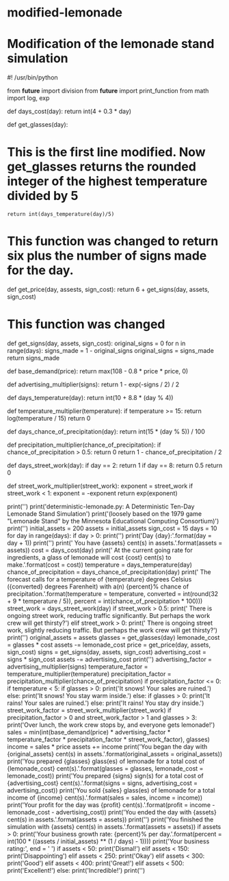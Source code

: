 # modified-lemonade
# Modification of the lemonade stand simulation

#! /usr/bin/python

from __future__ import division
from __future__ import print_function
from math import log, exp

def days_cost(day):
	return int(4 + 0.3 * day)

def get_glasses(day):
# This is the first line modified. Now get_glasses returns the rounded integer of the highest temperature divided by 5
	return int(days_temperature(day)/5)

# This function was changed to return six plus the number of signs made for the day. 
def get_price(day, assests, sign_cost):
	return 6 + get_signs(day, assets, sign_cost)
# This function was changed
def get_signs(day, assets, sign_cost):
	original_signs = 0
	for n in range(days):
		signs_made = 1 - original_signs
		original_signs = signs_made
	return signs_made

def base_demand(price):
	return max(108 - 0.8 * price * price, 0)

def advertising_multiplier(signs):
	return 1 - exp(-signs / 2) / 2

def days_temperature(day):
	return int(10 + 8.8 * (day % 4))

def temperature_multiplier(temperature):
	if temperature >= 15:
		return log(temperature / 15)
	return 0

def days_chance_of_precipitation(day):
	return int(15 * (day % 5)) / 100

def precipitation_multiplier(chance_of_precipitation):
	if chance_of_precipitation > 0.5:
		return 0
	return 1 - chance_of_precipitation / 2

def days_street_work(day):
	if day == 2:
		return 1
	if day == 8:
		return 0.5
	return 0

def street_work_multiplier(street_work):
	exponent = street_work
	if street_work < 1:
		exponent = -exponent
	return exp(exponent)

print('')
print('deterministic-lemonade.py: A Deterministic Ten-Day Lemonade Stand Simulation')
print('(loosely based on the 1979 game "Lemonade Stand" by the Minnesota Educational Computing Consortium)')
print('')
initial_assets = 200
assets = initial_assets
sign_cost = 15
days = 10
for day in range(days):
	if day > 0:
		print('')
	print('Day {day}:'.format(day = day + 1))
	print('')
	print('  You have {assets} cent(s) in assets.'.format(assets = assets))
	cost = days_cost(day)
	print('  At the current going rate for ingredients, a glass of lemonade will cost {cost} cent(s) to make.'.format(cost = cost))
	temperature = days_temperature(day)
	chance_of_precipitation = days_chance_of_precipitation(day)
	print('  The forecast calls for a temperature of {temperature} degrees Celsius ({converted} degrees Farenheit) with a(n) {percent}% chance of precipitation.'.format(temperature = temperature, converted = int(round(32 + 9 * temperature / 5)), percent = int(chance_of_precipitation * 100)))
	street_work = days_street_work(day)
	if street_work > 0.5:
		print('  There is ongoing street work, reducing traffic significantly.  But perhaps the work crew will get thirsty?')
	elif street_work > 0:
		print('  There is ongoing street work, slightly reducing traffic.  But perhaps the work crew will get thirsty?')
	print('')
	original_assets = assets
	glasses = get_glasses(day)
	lemonade_cost = glasses * cost
	assets -= lemonade_cost
	price = get_price(day, assets, sign_cost)
	signs = get_signs(day, assets, sign_cost)
	advertising_cost = signs * sign_cost
	assets -= advertising_cost
	print('')
	advertising_factor = advertising_multiplier(signs)
	temperature_factor = temperature_multiplier(temperature)
	precipitation_factor = precipitation_multiplier(chance_of_precipitation)
	if precipitation_factor <= 0:
		if temperature < 5:
			if glasses > 0:
				print('It snows!  Your sales are ruined.')
			else:
				print('It snows!  You stay warm inside.')
		else:
			if glasses > 0:
				print('It rains!  Your sales are ruined.')
			else:
				print('It rains!  You stay dry inside.')
	street_work_factor = street_work_multiplier(street_work)
	if precipitation_factor > 0 and street_work_factor > 1 and glasses > 3:
		print('Over lunch, the work crew stops by, and everyone gets lemonade!')
	sales = min(int(base_demand(price) * advertising_factor * temperature_factor * precipitation_factor * street_work_factor), glasses)
	income = sales * price
	assets += income
	print('You began the day with {original_assets} cent(s) in assets.'.format(original_assets = original_assets))
	print('You prepared {glasses} glass(es) of lemonade for a total cost of {lemonade_cost} cent(s).'.format(glasses = glasses, lemonade_cost = lemonade_cost))
	print('You prepared {signs} sign(s) for a total cost of {advertising_cost} cent(s).'.format(signs = signs, advertising_cost = advertising_cost))
	print('You sold {sales} glass(es) of lemonade for a total income of {income} cent(s).'.format(sales = sales, income = income))
	print('Your profit for the day was {profit} cent(s).'.format(profit = income - lemonade_cost - advertising_cost))
	print('You ended the day with {assets} cent(s) in assets.'.format(assets = assets))
print('')
print('You finished the simulation with {assets} cent(s) in assets.'.format(assets = assets))
if assets > 0:
	print('Your business growth rate: {percent}% per day.'.format(percent = int(100 * ((assets / initial_assets) ** (1 / days) - 1))))
print('Your business rating:', end = ' ')
if assets < 50:
	print('Dismal!')
elif assets < 150:
	print('Disappointing')
elif assets < 250:
	print('Okay')
elif assets < 300:
	print('Good')
elif assets < 400:
	print('Great!')
elif assets < 500:
	print('Excellent!')
else:
	print('Incredible!')
print('')
